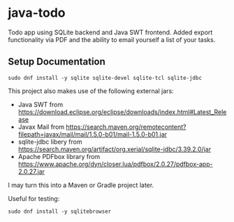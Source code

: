 # java-todo
Todo app using SQLite backend and Java SWT frontend. 
Added export functionality via PDF and the ability to email yourself a list of your tasks. 

## Setup Documentation

    sudo dnf install -y sqlite sqlite-devel sqlite-tcl sqlite-jdbc

This project also makes use of the following external jars:
* Java SWT from https://download.eclipse.org/eclipse/downloads/index.html#Latest_Release
* Javax Mail from https://search.maven.org/remotecontent?filepath=javax/mail/mail/1.5.0-b01/mail-1.5.0-b01.jar
* sqlite-jdbc libery from https://search.maven.org/artifact/org.xerial/sqlite-jdbc/3.39.2.0/jar
* Apache PDFbox library from https://www.apache.org/dyn/closer.lua/pdfbox/2.0.27/pdfbox-app-2.0.27.jar 

I may turn this into a Maven or Gradle project later. 

Useful for testing:

    sudo dnf install -y sqlitebrowser
